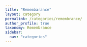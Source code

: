 ```yaml
---
title: "Remembarance"
layout: category
permalink: /categories/remembrance/
author_profile: true
taxonomy: Remembrance
sidebar:
  nav: "categories"
---
```

